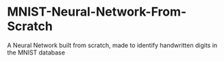 # MNIST-Neural-Network-From-Scratch
A Neural Network built from scratch, made to identify handwritten digits in the MNIST database
